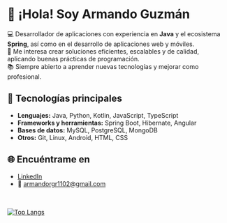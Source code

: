 
# 👋 ¡Hola! Soy Armando Guzmán

💻 Desarrollador de aplicaciones con experiencia en **Java** y el ecosistema **Spring**, así como en el desarrollo de aplicaciones web y móviles.  
🚀 Me interesa crear soluciones eficientes, escalables y de calidad, aplicando buenas prácticas de programación.  
📚 Siempre abierto a aprender nuevas tecnologías y mejorar como profesional.  

## 🔧 Tecnologías principales
- **Lenguajes:** Java, Python, Kotlin, JavaScript, TypeScript  
- **Frameworks y herramientas:** Spring Boot, Hibernate, Angular  
- **Bases de datos:** MySQL, PostgreSQL, MongoDB  
- **Otros:** Git, Linux, Android, HTML, CSS  

## 🌐 Encuéntrame en
- [LinkedIn](https://www.linkedin.com/in/armando-rafael-guzmán-reyes-desarrollo-java-web/)  
- 📩 armandorgr1102@gmail.com  

<br/><br/>
[![Top Langs](https://github-readme-stats.vercel.app/api/top-langs/?username=armandorgr&hide=kotlin&layout=donut-vertical&theme=dracula)](https://github.com/anuraghazra/github-readme-stats)


